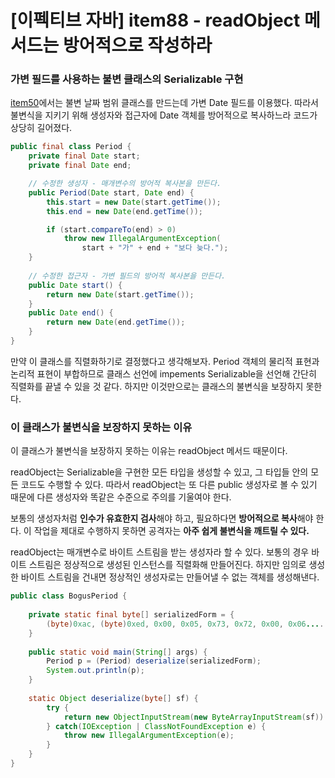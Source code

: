 # [이펙티브 자바] item88 - readObject 메서드는 방어적으로 작성하라

### 가변 필드를 사용하는 불변 클래스의 Serializable 구현

[item50](https://www.notion.so/Item50-98048da652474d1a9a21ca16aa30c88c)에서는 불변 날짜 범위 클래스를 만드는데 가변 Date 필드를 이용했다. 따라서 불변식을 지키기 위해 생성자와 접근자에 Date 객체를 방어적으로 복사하느라 코드가 상당히 길어졌다.

```java
public final class Period {
    private final Date start;
    private final Date end;

    // 수정한 생성자 - 매개변수의 방어적 복사본을 만든다.
    public Period(Date start, Date end) {
        this.start = new Date(start.getTime());
        this.end = new Date(end.getTime());

        if (start.compareTo(end) > 0)
            throw new IllegalArgumentException(
                start + "가" + end + "보다 늦다.");
    }
 
    // 수정한 접근자 - 가변 필드의 방어적 복사본을 만든다.
    public Date start() {
        return new Date(start.getTime());
    }
    public Date end() {
        return new Date(end.getTime());
    }
}
```

만약 이 클래스를 직렬화하기로 결정했다고 생각해보자. Period 객체의 물리적 표현과 논리적 표현이 부합하므로 클래스 선언에 impements Serializable을 선언해 간단히 직렬화를 끝낼 수 있을 것 같다. 하지만 이것만으로는 클래스의 불변식을 보장하지 못한다.

### 이 클래스가 불변식을 보장하지 못하는 이유

이 클래스가 불변식을 보장하지 못하는 이유는 readObject 메서드 때문이다. 

readObject는 Serializable을 구현한 모든 타입을 생성할 수 있고, 그 타입들 안의 모든 코드도 수행할 수 있다. 따라서 readObject는 또 다른 public 생성자로 볼 수 있기 때문에 다른 생성자와 똑같은 수준으로 주의를 기울여야 한다.

보통의 생성자처럼 **인수가 유효한지 검사**해야 하고, 필요하다면 **방어적으로 복사**해야 한다. 이 작업을 제대로 수행하지 못하면 공격자는 **아주 쉽게 불변식을 깨트릴 수 있다.**

readObject는 매개변수로 바이트 스트림을 받는 생성자라 할 수 있다. 보통의 경우 바이트 스트림은 정상적으로 생성된 인스턴스를 직렬화해 만들어진다. 하지만 임의로 생성한 바이트 스트림을 건내면 정상적인 생성자로는 만들어낼 수 없는 객체를 생성해낸다.

```java
public class BogusPeriod {
    
    private static final byte[] serializedForm = {
        (byte)0xac, (byte)0xed, 0x00, 0x05, 0x73, 0x72, 0x00, 0x06....
    }
    
    public static void main(String[] args) {
        Period p = (Period) deserialize(serializedForm);
        System.out.println(p);
    }
    
    static Object deserialize(byte[] sf) {
        try {
            return new ObjectInputStream(new ByteArrayInputStream(sf)).readObject();
        } catch(IOException | ClassNotFoundException e) {
            throw new IllegalArgumentException(e);
        }
    }
}
```